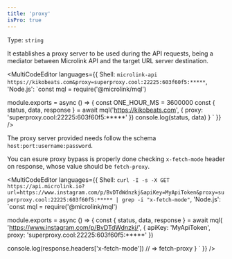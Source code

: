```yaml
---
title: 'proxy'
isPro: true
--- 
```


Type: `string`<br/>

It establishes a proxy server to be used during the API requests, being a mediator between Microlink API and the target URL server destination. 

<MultiCodeEditor languages={{
  Shell: `microlink-api https://kikobeats.com&proxy=superproxy.cool:22225:603f60f5:*****`,
  'Node.js': `const mql = require('@microlink/mql')
 
module.exports = async () => {
  const ONE_HOUR_MS = 3600000
  const { status, data, response } = await mql('https://kikobeats.com', {
    proxy: 'superproxy.cool:22225:603f60f5:*****'
  })
  console.log(status, data)
}
  `
  }} 
/>

The proxy server provided needs follow the schema `host:port:username:password`.

You can esure proxy bypass is properly done checking `x-fetch-mode` header on response, whose value should be `fetch-proxy`.

<MultiCodeEditor languages={{
  Shell: `curl -I -s -X GET https://api.microlink.io?url=https://www.instagram.com/p/BvDTdWdnzkj&apiKey=MyApiToken&proxy=superproxy.cool:22225:603f60f5:***** | grep -i "x-fetch-mode"`,
  'Node.js': `const mql = require('@microlink/mql')
 
module.exports = async () => {
  const { status, data, response } = await mql(
    'https://www.instagram.com/p/BvDTdWdnzkj/', { 
      apiKey: 'MyApiToken',
      proxy: 'superproxy.cool:22225:603f60f5:*****'
    })
  
  console.log(response.headers['x-fetch-mode']) // => fetch-proxy
}
  `
  }} 
/>
